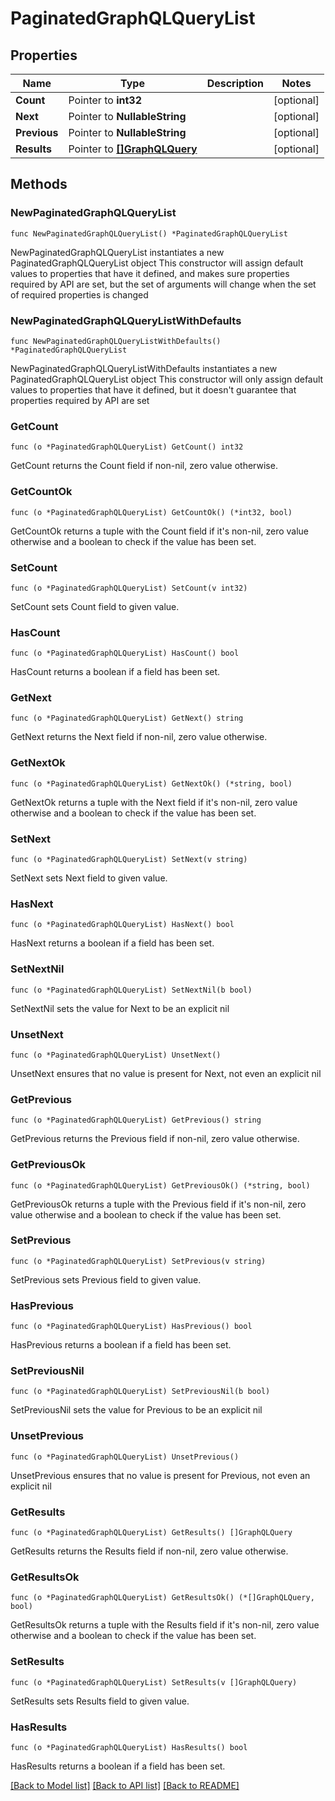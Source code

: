 # PaginatedGraphQLQueryList

## Properties

Name | Type | Description | Notes
------------ | ------------- | ------------- | -------------
**Count** | Pointer to **int32** |  | [optional] 
**Next** | Pointer to **NullableString** |  | [optional] 
**Previous** | Pointer to **NullableString** |  | [optional] 
**Results** | Pointer to [**[]GraphQLQuery**](GraphQLQuery.md) |  | [optional] 

## Methods

### NewPaginatedGraphQLQueryList

`func NewPaginatedGraphQLQueryList() *PaginatedGraphQLQueryList`

NewPaginatedGraphQLQueryList instantiates a new PaginatedGraphQLQueryList object
This constructor will assign default values to properties that have it defined,
and makes sure properties required by API are set, but the set of arguments
will change when the set of required properties is changed

### NewPaginatedGraphQLQueryListWithDefaults

`func NewPaginatedGraphQLQueryListWithDefaults() *PaginatedGraphQLQueryList`

NewPaginatedGraphQLQueryListWithDefaults instantiates a new PaginatedGraphQLQueryList object
This constructor will only assign default values to properties that have it defined,
but it doesn't guarantee that properties required by API are set

### GetCount

`func (o *PaginatedGraphQLQueryList) GetCount() int32`

GetCount returns the Count field if non-nil, zero value otherwise.

### GetCountOk

`func (o *PaginatedGraphQLQueryList) GetCountOk() (*int32, bool)`

GetCountOk returns a tuple with the Count field if it's non-nil, zero value otherwise
and a boolean to check if the value has been set.

### SetCount

`func (o *PaginatedGraphQLQueryList) SetCount(v int32)`

SetCount sets Count field to given value.

### HasCount

`func (o *PaginatedGraphQLQueryList) HasCount() bool`

HasCount returns a boolean if a field has been set.

### GetNext

`func (o *PaginatedGraphQLQueryList) GetNext() string`

GetNext returns the Next field if non-nil, zero value otherwise.

### GetNextOk

`func (o *PaginatedGraphQLQueryList) GetNextOk() (*string, bool)`

GetNextOk returns a tuple with the Next field if it's non-nil, zero value otherwise
and a boolean to check if the value has been set.

### SetNext

`func (o *PaginatedGraphQLQueryList) SetNext(v string)`

SetNext sets Next field to given value.

### HasNext

`func (o *PaginatedGraphQLQueryList) HasNext() bool`

HasNext returns a boolean if a field has been set.

### SetNextNil

`func (o *PaginatedGraphQLQueryList) SetNextNil(b bool)`

 SetNextNil sets the value for Next to be an explicit nil

### UnsetNext
`func (o *PaginatedGraphQLQueryList) UnsetNext()`

UnsetNext ensures that no value is present for Next, not even an explicit nil
### GetPrevious

`func (o *PaginatedGraphQLQueryList) GetPrevious() string`

GetPrevious returns the Previous field if non-nil, zero value otherwise.

### GetPreviousOk

`func (o *PaginatedGraphQLQueryList) GetPreviousOk() (*string, bool)`

GetPreviousOk returns a tuple with the Previous field if it's non-nil, zero value otherwise
and a boolean to check if the value has been set.

### SetPrevious

`func (o *PaginatedGraphQLQueryList) SetPrevious(v string)`

SetPrevious sets Previous field to given value.

### HasPrevious

`func (o *PaginatedGraphQLQueryList) HasPrevious() bool`

HasPrevious returns a boolean if a field has been set.

### SetPreviousNil

`func (o *PaginatedGraphQLQueryList) SetPreviousNil(b bool)`

 SetPreviousNil sets the value for Previous to be an explicit nil

### UnsetPrevious
`func (o *PaginatedGraphQLQueryList) UnsetPrevious()`

UnsetPrevious ensures that no value is present for Previous, not even an explicit nil
### GetResults

`func (o *PaginatedGraphQLQueryList) GetResults() []GraphQLQuery`

GetResults returns the Results field if non-nil, zero value otherwise.

### GetResultsOk

`func (o *PaginatedGraphQLQueryList) GetResultsOk() (*[]GraphQLQuery, bool)`

GetResultsOk returns a tuple with the Results field if it's non-nil, zero value otherwise
and a boolean to check if the value has been set.

### SetResults

`func (o *PaginatedGraphQLQueryList) SetResults(v []GraphQLQuery)`

SetResults sets Results field to given value.

### HasResults

`func (o *PaginatedGraphQLQueryList) HasResults() bool`

HasResults returns a boolean if a field has been set.


[[Back to Model list]](../README.md#documentation-for-models) [[Back to API list]](../README.md#documentation-for-api-endpoints) [[Back to README]](../README.md)


